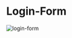# Login-Form
![login-form](https://user-images.githubusercontent.com/47935105/180639904-1e8c6058-4fd1-4733-8d8c-321598981740.PNG)
